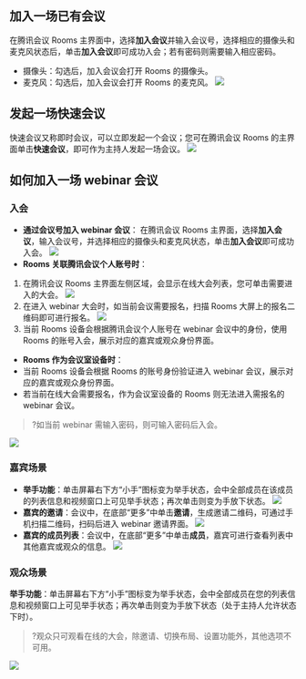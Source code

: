 
## 加入一场已有会议
在腾讯会议 Rooms 主界面中，选择**加入会议**并输入会议号，选择相应的摄像头和麦克风状态后，单击**加入会议**即可成功入会；若有密码则需要输入相应密码。
- 摄像头：勾选后，加入会议会打开 Rooms 的摄像头。
- 麦克风：勾选后，加入会议会打开 Rooms 的麦克风。
![](https://main.qcloudimg.com/raw/7c269e67ce44cf13bde06b279ec95ae9.png)

  
## 发起一场快速会议
快速会议又称即时会议，可以立即发起一个会议；您可在腾讯会议 Rooms 的主界面单击**快速会议**，即可作为主持人发起一场会议。
![](https://main.qcloudimg.com/raw/2062a5ee0842f47fb4a4d509682cc48b.png)


## 如何加入一场 webinar 会议
### 入会
- **通过会议号加入 webinar 会议**：
在腾讯会议 Rooms 主界面，选择**加入会议**，输入会议号，并选择相应的摄像头和麦克风状态，单击**加入会议**即可成功入会。
![](https://main.qcloudimg.com/raw/6a3e2faa677965785aef4112fdc04999.png)
- **Rooms 关联腾讯会议个人账号时**：
 1. 在腾讯会议 Rooms 主界面左侧区域，会显示在线大会列表，您可单击需要进入的大会。
![](https://main.qcloudimg.com/raw/9a11bc1c6a36859ca17504cfe60fe5c0.png)
 2. 在进入 webinar 大会时，如当前会议需要报名，扫描 Rooms 大屏上的报名二维码即可进行报名。
![](https://main.qcloudimg.com/raw/15c97f3e57e95d639aa27d9a97f40f82.png)
 3. 当前 Rooms 设备会根据腾讯会议个人账号在 webinar 会议中的身份，使用 Rooms 的账号入会，展示对应的嘉宾或观众身份界面。
- **Rooms 作为会议室设备时**：
 - 当前 Rooms 设备会根据 Rooms 的账号身份验证进入 webinar 会议，展示对应的嘉宾或观众身份界面。
 - 若当前在线大会需要报名，作为会议室设备的 Rooms 则无法进入需报名的 webinar 会议。
>?如当前 webinar 需输入密码，则可输入密码后入会。
>
![](https://main.qcloudimg.com/raw/2e6e41cca4689ea8fb616be1f47484ca.png)


### 嘉宾场景
- **举手功能**：单击屏幕右下方“小手”图标变为举手状态，会中全部成员在该成员的列表信息和视频窗口上可见举手状态；再次单击则变为手放下状态。
![](https://main.qcloudimg.com/raw/da78b712ffc24d3696d157fa0eed3dcb.png)
- **嘉宾的邀请**：会议中，在底部“更多”中单击**邀请**，生成邀请二维码，可通过手机扫描二维码，扫码后进入 webinar 邀请界面。
![](https://main.qcloudimg.com/raw/23b9bd364f4766026142fbca5970ec27.png)
- **嘉宾的成员列表**：会议中，在底部“更多”中单击**成员**，嘉宾可进行查看列表中其他嘉宾或观众的信息。
![](https://main.qcloudimg.com/raw/344f958c6b86b2a5ed119b2388ccf15f.png)

### 观众场景
**举手功能**：单击屏幕右下方“小手”图标变为举手状态，会中全部成员在您的列表信息和视频窗口上可见举手状态；再次单击则变为手放下状态（处于主持人允许状态下时）。
>?观众只可观看在线的大会，除邀请、切换布局、设置功能外，其他选项不可用。

![](https://main.qcloudimg.com/raw/58358f53fa27645755f8bfacd7652ee1.png)



